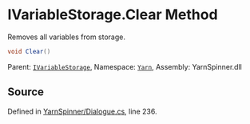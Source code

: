 # IVariableStorage.Clear Method

Removes all variables from storage.


```csharp
void Clear()
```



<div class="class-metadata">

Parent: [`IVariableStorage`](/api/csharp/yarn/ivariablestorage.md), Namespace: [`Yarn`](/api/csharp/yarn/README.md), Assembly: YarnSpinner.dll
</div>

## Source
Defined in [YarnSpinner/Dialogue.cs](https://github.com/YarnSpinnerTool/YarnSpinner//blob/develop/YarnSpinner/Dialogue.cs#L236), line 236.
